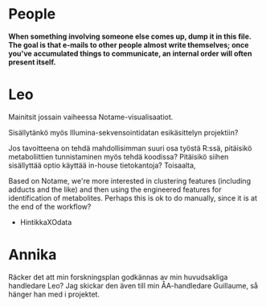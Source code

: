 # People

**When something involving someone else comes up, dump  it in this file. The goal is that e-mails to other people almost write themselves; once you've accumulated things to communicate, an internal order will often present itself.**

# Leo

Mainitsit jossain vaiheessa Notame-visualisaatiot.

Sisällytänkö myös Illumina-sekvensointidatan esikäsittelyn projektiin?

Jos tavoitteena on tehdä mahdollisimman suuri osa työstä R:ssä, pitäisikö metaboliittien tunnistaminen myös tehdä koodissa? Pitäisikö siihen sisällyttää optio käyttää in-house tietokantoja? Toisaalta,

Based on Notame, we're more interested in clustering features (including adducts and the like) and then using the engineered features for identification of metabolites. Perhaps this is ok to do manually, since it is at the end of the workflow?


- HintikkaXOdata


# Annika

Räcker det att min forskningsplan godkännas av min huvudsakliga handledare Leo? Jag skickar den även till min ÅA-handledare Guillaume, så hänger han med i projektet.
